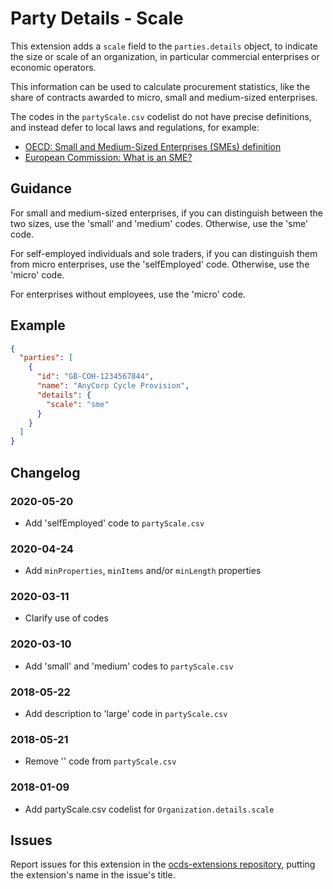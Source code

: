 # Party Details - Scale

This extension adds a `scale` field to the `parties.details` object, to indicate the size or scale of an organization, in particular commercial enterprises or economic operators.

This information can be used to calculate procurement statistics, like the share of contracts awarded to micro, small and medium-sized enterprises.

The codes in the `partyScale.csv` codelist do not have precise definitions, and instead defer to local laws and regulations, for example:

* [OECD: Small and Medium-Sized Enterprises (SMEs) definition](https://stats.oecd.org/glossary/detail.asp?ID=3123)
* [European Commission: What is an SME?](https://ec.europa.eu/growth/smes/business-friendly-environment/sme-definition_en)

## Guidance

For small and medium-sized enterprises, if you can distinguish between the two sizes, use the 'small' and 'medium' codes. Otherwise, use the 'sme' code.

For self-employed individuals and sole traders, if you can distinguish them from micro enterprises, use the 'selfEmployed' code. Otherwise, use the 'micro' code.

For enterprises without employees, use the 'micro' code.

## Example

```json
{
  "parties": [
    {
      "id": "GB-COH-1234567844",
      "name": "AnyCorp Cycle Provision",
      "details": {
        "scale": "sme"
      }
    }
  ]
}
```

## Changelog

### 2020-05-20

* Add 'selfEmployed' code to `partyScale.csv`

### 2020-04-24

* Add `minProperties`, `minItems` and/or `minLength` properties

### 2020-03-11

* Clarify use of codes

### 2020-03-10

* Add 'small' and 'medium' codes to `partyScale.csv`

### 2018-05-22

* Add description to 'large' code in `partyScale.csv`

### 2018-05-21

* Remove '' code from `partyScale.csv`

### 2018-01-09

* Add partyScale.csv codelist for `Organization.details.scale`

## Issues

Report issues for this extension in the [ocds-extensions repository](https://github.com/open-contracting/ocds-extensions/issues), putting the extension's name in the issue's title.
